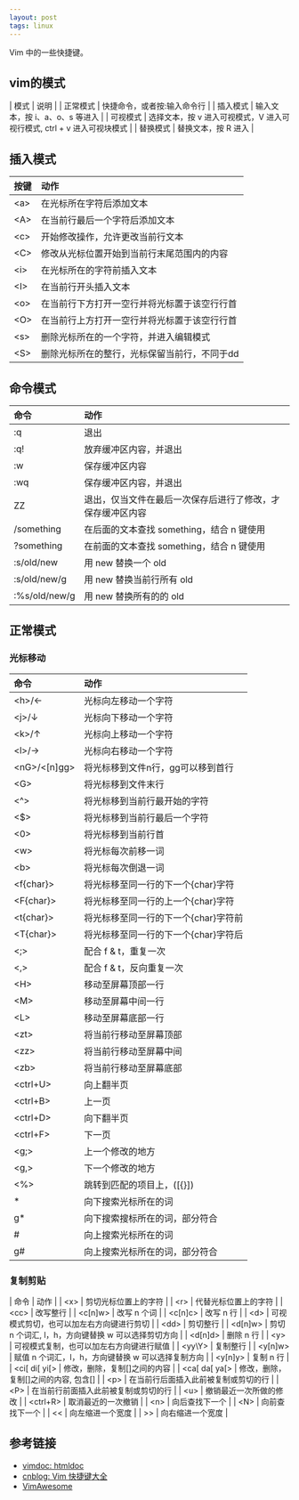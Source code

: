 ```yaml
---
layout: post
tags: linux
---
```

Vim 中的一些快捷键。

## vim的模式

| 模式 | 说明 |
| 正常模式 | 快捷命令，或者按:输入命令行 |
| 插入模式 | 输入文本，按 i、a、o、s 等进入 |
| 可视模式 | 选择文本，按 v 进入可视模式，V 进入可视行模式, ctrl + v 进入可视块模式 |
| 替换模式 | 替换文本，按 R 进入 |

## 插入模式

| 按键 | 动作 |
| :--- | :--- |
| \<a> | 在光标所在字符后添加文本 |
| \<A> | 在当前行最后一个字符后添加文本 |
| \<c> | 开始修改操作，允许更改当前行文本 |
| \<C> | 修改从光标位置开始到当前行末尾范围内的内容 |
| \<i> | 在光标所在的字符前插入文本 |
| \<I> | 在当前行开头插入文本 |
| \<o> | 在当前行下方打开一空行并将光标置于该空行行首 |
| \<O> | 在当前行上方打开一空行并将光标置于该空行行首 |
| \<s> | 删除光标所在的一个字符，并进入编辑模式 |
| \<S> | 删除光标所在的整行，光标保留当前行，不同于dd |

## 命令模式

| 命令 | 动作 |
| :--- | :--- |
| :q   | 退出 |
| :q!  | 放弃缓冲区内容，并退出 |
| :w   | 保存缓冲区内容 |
| :wq  | 保存缓冲区内容，并退出 |
| ZZ   | 退出，仅当文件在最后一次保存后进行了修改，才保存缓冲区内容 |
| /something | 在后面的文本查找 something，结合 n 键使用 |
| ?something | 在前面的文本查找 something，结合 n 键使用 |
| :s/old/new | 用 new 替换一个 old |
| :s/old/new/g | 用 new 替换当前行所有 old |
| :%s/old/new/g | 用 new 替换所有的的 old |

## 正常模式

### 光标移动

| 命令 | 动作 |
| :--- | :--- |
| \<h>/← | 光标向左移动一个字符 |
| \<j>/↓ | 光标向下移动一个字符 |
| \<k>/↑ | 光标向上移动一个字符 |
| \<l>/→ | 光标向右移动一个字符 |
| \<nG>/<[n]gg> | 将光标移到文件n行，gg可以移到首行 |
| \<G>  | 将光标移到文件末行 |
| \<^>  | 将光标移到当前行最开始的字符 |
| \<$>  | 将光标移到当前行最后一个字符 |
| \<0>  | 将光标移到当前行首 |
| \<w>  | 将光标每次前移一词 |
| \<b>  | 将光标每次倒退一词 |
| \<f{char}> | 将光标移至同一行的下一个{char}字符 |
| \<F{char}> | 将光标移至同一行的上一个{char}字符 |
| \<t{char}> | 将光标移至同一行的下一个{char}字符前 |
| \<T{char}> | 将光标移至同一行的下一个{char}字符后 |
| \<;> | 配合 f & t，重复一次 |
| \<,> | 配合 f & t，反向重复一次 |
| \<H> | 移动至屏幕顶部一行 |
| \<M> | 移动至屏幕中间一行 |
| \<L> | 移动至屏幕底部一行 |
| \<zt> | 将当前行移动至屏幕顶部 |
| \<zz> | 将当前行移动至屏幕中间 |
| \<zb> | 将当前行移动至屏幕底部 |
| \<ctrl+U> | 向上翻半页 |
| \<ctrl+B> | 上一页 |
| \<ctrl+D> | 向下翻半页 |
| \<ctrl+F> | 下一页 |
| \<g;> | 上一个修改的地方 |
| \<g,> | 下一个修改的地方 |
| \<%> | 跳转到匹配的项目上，([{}]) |
| * | 向下搜索光标所在的词 |
| g\* | 向下搜索搜标所在的词，部分符合 |
| # | 向上搜索光标所在的词 |
| g# | 向上搜索光标所在的词，部分符合 |

### 复制剪贴

| 命令 | 动作 |
| \<x>  | 剪切光标位置上的字符 |
| \<r>  | 代替光标位置上的字符 |
| \<cc> | 改写整行 |
| \<c[n]w> | 改写 n 个词 |
| \<c[n]c> | 改写 n 行 |
| \<d>  | 可视模式剪切，也可以加左右方向键进行剪切 |
| \<dd> | 剪切整行 |
| \<d[n]w> | 剪切 n 个词汇, l，h，方向键替换 w 可以选择剪切方向 |
| \<d[n]d> | 删除 n 行 |
| \<y>  | 可视模式复制，也可以加左右方向键进行赋值 |
| \<yy\Y> | 复制整行 |
| \<y[n]w> | 赋值 n 个词汇，l，h，方向键替换 w 可以选择复制方向 |
| \<y[n]y> | 复制 n 行 |
| \<ci[ di[ yi[> | 修改，删除，复制[]之间的内容 |
| \<ca[ da[ ya[> | 修改，删除，复制[]之间的内容, 包含[] |
| \<p>  | 在当前行后面插入此前被复制或剪切的行 |
| \<P>  | 在当前行前面插入此前被复制或剪切的行 |
| \<u>  | 撤销最近一次所做的修改 |
| \<ctrl+R> | 取消最近的一次撤销 |
| \<n>  | 向后查找下一个 |
| \<N>  | 向前查找下一个 |
| \<\< | 向左缩进一个宽度 |
| \>\> | 向右缩进一个宽度 |

## 参考链接

- [vimdoc: htmldoc](http://vimdoc.sourceforge.net/htmldoc/usr_toc.html)
- [cnblog: Vim 快捷键大全](https://www.cnblogs.com/codehome/p/10214801.html)
- [VimAwesome](https://vimawesome.com/)

